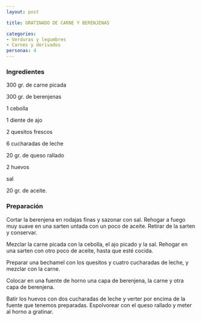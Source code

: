 ```yaml
---
layout: post

title: GRATINADO DE CARNE Y BERENJENAS

categories:
- Verduras y legumbres
- Carnes y derivados
personas: 4 
---
```

<h3>Ingredientes</h3>
300 gr. de carne picada

300 gr. de berenjenas

1 cebolla

1 diente de ajo

2 quesitos frescos

6 cucharadas de leche

20 gr. de queso rallado

2 huevos

sal

20 gr. de aceite.

<h3>Preparación</h3>
Cortar la berenjena en rodajas finas y sazonar con sal. Rehogar a fuego muy suave en una sarten untada con un poco de aceite. Retirar de la sarten y conservar.

Mezclar la carne picada con la cebolla, el ajo picado y la sal. Rehogar en una sarten con otro poco de aceite, hasta que esté cocida.

Preparar una bechamel con los quesitos y cuatro cucharadas de leche, y mezclar con la carne.

Colocar en una fuente de horno una capa de berenjena, la carne y otra capa de berenjena.

Batir los huevos con dos cucharadas de leche y verter por encima de la fuente que tenemos preparadas. Espolvorear con el queso rallado y meter al horno a gratinar.